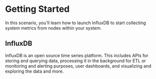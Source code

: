 # Getting Started

In this scenario, you'll learn how to launch InfluxDB to start collecting system metrics from nodes within your system.

## InfluxDB

InfluxDB is an open source time series platform. This includes APIs for storing and querying data, processing it in the background for ETL or monitoring and alerting purposes, user dashboards, and visualizing and exploring the data and more.
